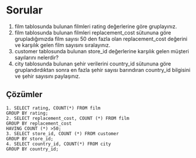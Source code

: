 # Sorular

1. film tablosunda bulunan filmleri rating değerlerine göre gruplayınız.
2. film tablosunda bulunan filmleri replacement_cost sütununa göre grupladığımızda film sayısı 50 den fazla olan replacement_cost değerini ve karşılık gelen film sayısını sıralayınız.
3. customer tablosunda bulunan store_id değerlerine karşılık gelen müşteri sayılarını nelerdir? 
4. city tablosunda bulunan şehir verilerini country_id sütununa göre gruplandırdıktan sonra en fazla şehir sayısı barındıran country_id bilgisini ve şehir sayısını paylaşınız.

## Çözümler

```
1. SELECT rating, COUNT(*) FROM film 
GROUP BY rating;
2. SELECT replacement_cost, COUNT (*) FROM film 
GROUP BY replacement_cost 
HAVING COUNT (*) >50;
3. SELECT store_id, COUNT (*) FROM customer
GROUP BY store_id;
4. SELECT country_id, COUNT(*) FROM city
GROUP BY country_id;
```
